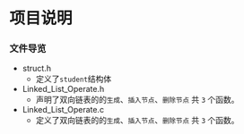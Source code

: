 # 项目说明
### 文件导览
- struct.h
  - 定义了`student`结构体
- Linked_List_Operate.h
  - 声明了双向链表的的`生成`、`插入节点`、`删除节点` 共 `3` 个函数。
- Linked_List_Operate.c
  - 定义了双向链表的的`生成`、`插入节点`、`删除节点` 共 `3` 个函数。


